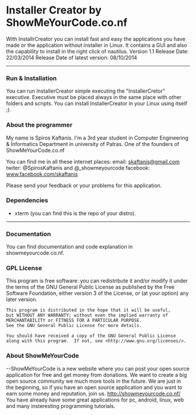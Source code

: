# Installer Creator by ShowMeYourCode.co.nf

With InstallrCreator you can install fast and easy the applications you have made or the application without installer in Linux. It contains a GUI and also the capability to install in the right click of nautilus. 
Version 1.1
Release Date: 22/03/2014
Release Date of latest version: 08/10/2014

-----------------------



### Run & Installation

You can run InstallerCreator simple executing the "InstallerCretor" executive. Executive must be placed always in the same place with other folders and scripts. You can install InstallerCreator in your Linux using itself ;). 


### About the programmer

My name is Spiros Kaftanis. I'm a 3rd year student in  Computer Engineering & Informatics Department in university of Patras. 
One of the founders of ShowMeYourCode.co.nf

You can find me in all these internet places:
email: skaftanis@gmail.com
twiter: @SpirosKaftanis and @_showmeyourcode
facebook: www.facebook.com/skaftanis

Please send your feedback or your problems for this application. 

### Dependencies

*   xterm (you can find this is the repo of your distro).

-------

### Documentation

You can find documentation and code explanation in showmeyourcode.co.nf. 

### GPL License

  This program is free software: you can redistribute it and/or modify
    it under the terms of the GNU General Public License as published by
    the Free Software Foundation, either version 3 of the License, or
    (at your option) any later version.

    This program is distributed in the hope that it will be useful,
    but WITHOUT ANY WARRANTY; without even the implied warranty of
    MERCHANTABILITY or FITNESS FOR A PARTICULAR PURPOSE.    
    See the GNU General Public License for more details.

    You should have received a copy of the GNU General Public License
    along with this program.  If not, see <http://www.gnu.org/licenses/>.


    

### About ShowMeYourCode

--ShowMeYourCode is a new website where you can post your open source application for free and get money from donations. We want to create a big open source community we much more tools in the future. We are just in the beginning, so if you have an open source application and you want to earn some money and reputation, join us. http://showmeyourcode.co.nf/﻿
You have already have some great applications for pc, android, linux, web and many insteresting programming tutorials. 
